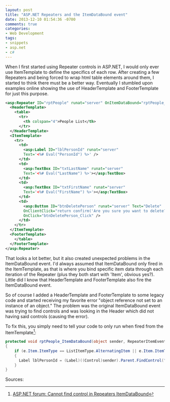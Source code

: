```yaml
---
layout: post
title: "ASP.NET Repeaters and the ItemDataBound event"
date: 2013-12-10 01:54:36 -0700
comments: true
categories: 
- Web Development
tags:
- snippets
- asp.net
- c#
---
```

When I first started using Repeater controls in ASP.NET, I would only ever use ItemTemplate to define the specifics of each row.  After creating a few Repeaters and being forced to wrap html table elements around them, I started to think there must be a better way.  Eventually I stumbled upon examples online showing the use of HeaderTemplate and FooterTemplate for just this purpose.

```xml HeaderTemplate and FooterTemplate containing table elements
<asp:Repeater ID="rptPeople" runat="server" OnItemDataBound="rptPeople_ItemDataBound">
  <HeaderTemplate>
    <table>
      <tr>
        <th colspan="4">People List</th>
      </tr>
  </HeaderTemplate>
  <ItemTemplate>
    <tr>
      <td>
        <asp:Label ID="lblPersonId" runat="server" 
        Text='<%# Eval("PersonId") %>' />
      </td>
      <td>
        <asp:TextBox ID="txtLastName" runat="server" 
        Text='<%# Eval("LastName") %>'></asp:TextBox>
      </td>
      <td>
        <asp:TextBox ID="txtFirstName" runat="server" 
        Text='<%# Eval("FirstName") %>'></asp:TextBox>
      </td>
      <td>
        <asp:Button ID="btnDeletePerson" runat="server" Text="Delete" 
        OnClientClick="return confirm('Are you sure you want to delete?');" 
        OnClick="btnDeletePerson_Click" />
      </td>
    </tr>
  </ItemTemplate>
  <FooterTemplate>
    </table>
  </FooterTemplate>
</asp:Repeater>
```

That looks a lot better, but it also created unexpected problems in the ItemDataBound event.  I'd always assumed that ItemDataBound only fired in the ItemTemplate, as that is where you bind specific item data through each iteration of the Repeater (plus they both start with 'Item', obvious yes?). Little did I know that HeaderTemplate and FooterTemplate also fire the ItemDataBound event.  

So of course I added a HeaderTemplate and FooterTemplate to some legacy code and started receiving my favorite error "object reference not set to an instance of an object." The problem was the original ItemDataBound event was trying to find controls and was looking in the Header which did not having said controls (causing the error).

To fix this, you simply need to tell your code to only run when fired from the ItemTemplate[^1]:

```csharp if statement checks for ListItemTypes
protected void rptPeople_ItemDataBound(object sender, RepeaterItemEventArgs e)
{
    if (e.Item.ItemType == ListItemType.AlternatingItem || e.Item.ItemType == ListItemType.Item)
    {
      Label lblPersonId = (Label)((Control)sender).Parent.FindControl("lblPersonId");
    }
}
```

Sources: 
[^1]: [ASP.NET forum: Cannot find control in Repeaters ItemDataBound](http://forums.asp.net/t/1495510.aspx)